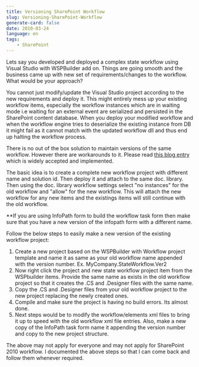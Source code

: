 ```yaml
---
title: Versioning SharePoint Workflow
slug: Versioning-SharePoint-Workflow
generate-card: false
date: 2010-03-24
language: en
tags:
    - SharePoint
---
```



Lets say you developed and deployed a complex state workflow using Visual Studio with WSPBuilder add on. Things are going smooth and the business came up with new set of requirements/changes to the workflow. What would be your approach?



You cannot just modify/update the Visual Studio project according to the new requirements and deploy it. This might entirely mess up your existing workflow items, especially the workflow instances which are in waiting mode i.e waiting for an external event are serialized and persisted in the SharePoint content database. When you deploy your modified workflow and when the workflow engine tries to deserialize the existing instance from DB it might fail as it cannot match with the updated workflow dll and thus end up halting the workflow process.



There is no out of the box solution to maintain versions of the same workflow. However there are workarounds to it. Please read [this blog entry](https://blogs.pointbridge.com/Blogs/herzog_daniel/Pages/Post.aspx?_ID=4) which is widely accepted and implemented.



The basic idea is to create a complete new workflow project with different name and solution id. Then deploy it and attach to the same doc. library. Then using the doc. library workflow settings select "no instances" for the old workflow and "allow" for the new workflow. This will attach the new workflow for any new items and the existings items will still continue with the old workflow.



\*\*If you are using InfoPath form to build the workflow task form then make sure that you have a new version of the infopath form with a different name.



Follow the below steps to easily make a new version of the existing workflow project:

1. Create a new project based on the WSPBuilder with Workflow project template and name it as same as your old workflow name appended with the version number. Ex. MyCompany.StateWorkflow.Ver2
2. Now right click the project and new state workflow project item from the WSPbuilder items. Provide the same name as exists in the old workflow project so that it creates the .CS and .Designer files with the same name.
3. Copy the .CS and .Designer files from your old workflow project to the new project replacing the newly created ones.
4. Compile and make sure the project is having no build errors. Its almost done.
5. Next steps would be to modify the workflow/elements xml files to bring it up to speed with the old workflow xml file entries. Also, make a new copy of the InfoPath task form name it appending the version number and copy to the new project structure.

The above may not apply for everyone and may not apply for SharePoint 2010 workflow. I documented the above steps so that I can come back and follow them whenever required.